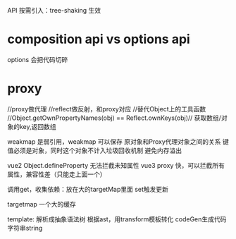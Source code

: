 
API 按需引入：tree-shaking 生效

# composition api vs options api
   options 会把代码切碎

# proxy
//proxy做代理
//reflect做反射，和proxy对应
//替代Object上的工具函数
//Object.getOwnPropertyNames(obj) == Reflect.ownKeys(obj)// 获取数组/对象的key,返回数组

weakmap 是弱引用，weakmap 可以保存 原对象和Proxy代理对象之间的关系
键值必须是对象，同时这个对象不计入垃圾回收机制 避免内存溢出


vue2 Object.defineProperty  无法拦截未知属性
vue3 proxy 快，可以拦截所有属性，兼容性差（只能走上面一个）

调用get，收集依赖：放在大的targetMap里面
set触发更新

targetmap 一个大的缓存


template: 解析成抽象语法树
   根据ast，用transform模板转化
   codeGen生成代码字符串string
    
